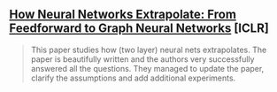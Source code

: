 ## [How Neural Networks Extrapolate: From Feedforward to Graph Neural Networks](https://openreview.net/forum?id=UH-cmocLJC) [ICLR]

> This paper studies how (two layer) neural nets extrapolates. The paper is beautifully written and the authors very successfully answered all the questions. They managed to update the paper, clarify the assumptions and add additional experiments.
